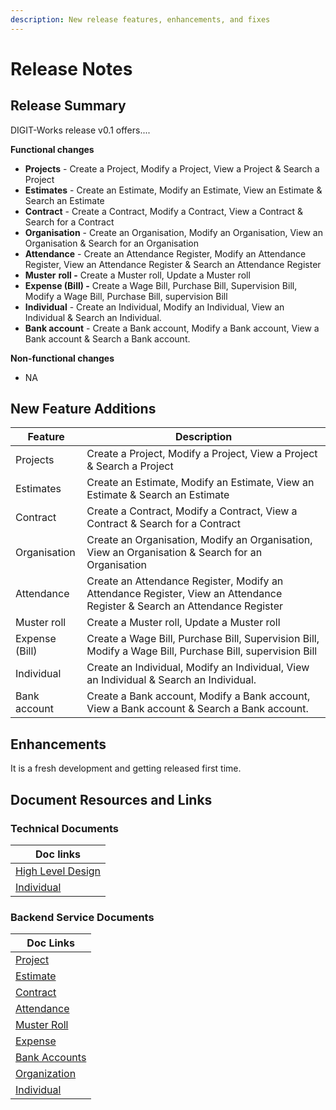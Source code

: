 ```yaml
---
description: New release features, enhancements, and fixes
---
```


# Release Notes

## Release Summary <a href="#release-summary" id="release-summary"></a>

DIGIT-Works release v0.1 offers....

**Functional changes**&#x20;

* **Projects** - Create a Project, Modify a Project, View a Project & Search a Project
* **Estimates** - Create an Estimate, Modify an Estimate, View an Estimate & Search an Estimate
* **Contract** - Create a Contract, Modify a Contract, View a Contract & Search for a Contract
* **Organisation** - Create an Organisation, Modify an Organisation, View an Organisation & Search for an Organisation
* **Attendance** - Create an Attendance Register, Modify an Attendance Register, View an Attendance Register & Search an Attendance Register
* **Muster** **roll -** Create a Muster roll, Update a Muster roll
* **Expense (Bill) -** Create a Wage Bill, Purchase Bill, Supervision Bill, Modify a Wage Bill, Purchase Bill, supervision Bill
* **Individual** - Create an Individual, Modify an Individual, View an Individual & Search an Individual.
* **Bank account** - Create a Bank account, Modify a Bank account, View a Bank account & Search a Bank account.

**Non-functional changes**&#x20;

* NA

## New ‌Feature Additions <a href="#new-feature-additions" id="new-feature-additions"></a>

| Feature        | Description                                                                                                               |
| -------------- | ------------------------------------------------------------------------------------------------------------------------- |
| Projects       | Create a Project, Modify a Project, View a Project & Search a Project                                                     |
| Estimates      | Create an Estimate, Modify an Estimate, View an Estimate & Search an Estimate                                             |
| Contract       | Create a Contract, Modify a Contract, View a Contract & Search for a Contract                                             |
| Organisation   | Create an Organisation, Modify an Organisation, View an Organisation & Search for an Organisation                         |
| Attendance     | Create an Attendance Register, Modify an Attendance Register, View an Attendance Register & Search an Attendance Register |
| Muster roll    | Create a Muster roll, Update a Muster roll                                                                                |
| Expense (Bill) | Create a Wage Bill, Purchase Bill, Supervision Bill, Modify a Wage Bill, Purchase Bill, supervision Bill                  |
| Individual     | Create an Individual, Modify an Individual, View an Individual & Search an Individual.                                    |
| Bank account   | Create a Bank account, Modify a Bank account, View a Bank account & Search a Bank account.                                |

## Enhancements

It is a fresh development and getting released first time.

## Document Resources and Links <a href="#document-resources-and-links" id="document-resources-and-links"></a>

### Technical Documents

| Doc links                                                                                          |
| -------------------------------------------------------------------------------------------------- |
| [High Level Design](../architecture/high-level-design.md)                                          |
| [Individual](../specifications/technical-specifications/low-level-design/registries/individual.md) |

### Backend Service Documents

| Doc Links                                                                                  |
| ------------------------------------------------------------------------------------------ |
| [Project](../configuration/service-configuration/project.md)                               |
| [Estimate](../../programs/mukta/configuration/service-configuration/estimate.md)           |
| [Contract](../../programs/mukta/configuration/service-configuration/contract.md)           |
| [Attendance](../../programs/mukta/configuration/service-configuration/attendance.md)       |
| [Muster Roll](../../programs/mukta/configuration/service-configuration/muster-roll.md)     |
| [Expense](../../programs/mukta/configuration/service-configuration/expense.md)             |
| [Bank Accounts](../../programs/mukta/configuration/service-configuration/bank-accounts.md) |
| [Organization](../../programs/mukta/configuration/service-configuration/organisation.md)   |
| [Individual](../../programs/mukta/configuration/service-configuration/individual.md)       |
